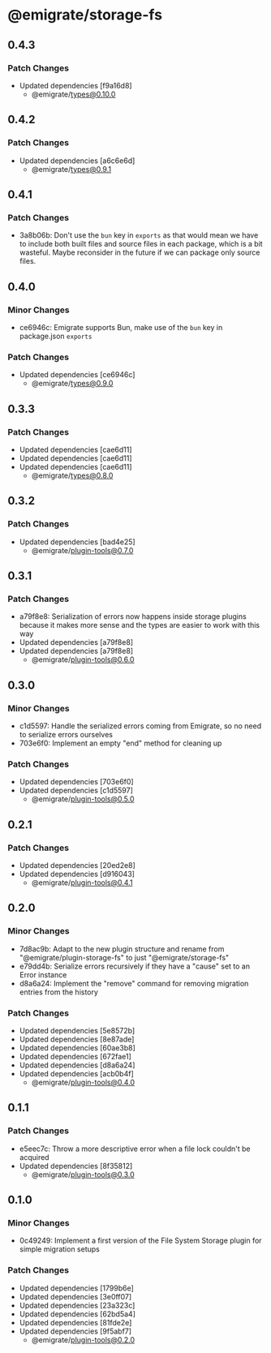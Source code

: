 # @emigrate/storage-fs

## 0.4.3

### Patch Changes

- Updated dependencies [f9a16d8]
  - @emigrate/types@0.10.0

## 0.4.2

### Patch Changes

- Updated dependencies [a6c6e6d]
  - @emigrate/types@0.9.1

## 0.4.1

### Patch Changes

- 3a8b06b: Don't use the `bun` key in `exports` as that would mean we have to include both built files and source files in each package, which is a bit wasteful. Maybe reconsider in the future if we can package only source files.

## 0.4.0

### Minor Changes

- ce6946c: Emigrate supports Bun, make use of the `bun` key in package.json `exports`

### Patch Changes

- Updated dependencies [ce6946c]
  - @emigrate/types@0.9.0

## 0.3.3

### Patch Changes

- Updated dependencies [cae6d11]
- Updated dependencies [cae6d11]
- Updated dependencies [cae6d11]
  - @emigrate/types@0.8.0

## 0.3.2

### Patch Changes

- Updated dependencies [bad4e25]
  - @emigrate/plugin-tools@0.7.0

## 0.3.1

### Patch Changes

- a79f8e8: Serialization of errors now happens inside storage plugins because it makes more sense and the types are easier to work with this way
- Updated dependencies [a79f8e8]
- Updated dependencies [a79f8e8]
  - @emigrate/plugin-tools@0.6.0

## 0.3.0

### Minor Changes

- c1d5597: Handle the serialized errors coming from Emigrate, so no need to serialize errors ourselves
- 703e6f0: Implement an empty "end" method for cleaning up

### Patch Changes

- Updated dependencies [703e6f0]
- Updated dependencies [c1d5597]
  - @emigrate/plugin-tools@0.5.0

## 0.2.1

### Patch Changes

- Updated dependencies [20ed2e8]
- Updated dependencies [d916043]
  - @emigrate/plugin-tools@0.4.1

## 0.2.0

### Minor Changes

- 7d8ac9b: Adapt to the new plugin structure and rename from "@emigrate/plugin-storage-fs" to just "@emigrate/storage-fs"
- e79dd4b: Serialize errors recursively if they have a "cause" set to an Error instance
- d8a6a24: Implement the "remove" command for removing migration entries from the history

### Patch Changes

- Updated dependencies [5e8572b]
- Updated dependencies [8e87ade]
- Updated dependencies [60ae3b8]
- Updated dependencies [672fae1]
- Updated dependencies [d8a6a24]
- Updated dependencies [acb0b4f]
  - @emigrate/plugin-tools@0.4.0

## 0.1.1

### Patch Changes

- e5eec7c: Throw a more descriptive error when a file lock couldn't be acquired
- Updated dependencies [8f35812]
  - @emigrate/plugin-tools@0.3.0

## 0.1.0

### Minor Changes

- 0c49249: Implement a first version of the File System Storage plugin for simple migration setups

### Patch Changes

- Updated dependencies [1799b6e]
- Updated dependencies [3e0ff07]
- Updated dependencies [23a323c]
- Updated dependencies [62bd5a4]
- Updated dependencies [81fde2e]
- Updated dependencies [9f5abf7]
  - @emigrate/plugin-tools@0.2.0
